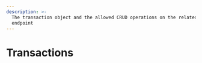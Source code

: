```yaml
---
description: >-
  The transaction object and the allowed CRUD operations on the related resource
  endpoint
---
```


# Transactions

